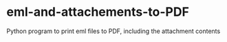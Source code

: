 # eml-and-attachements-to-PDF
Python program to print eml files to PDF, including the attachment contents
